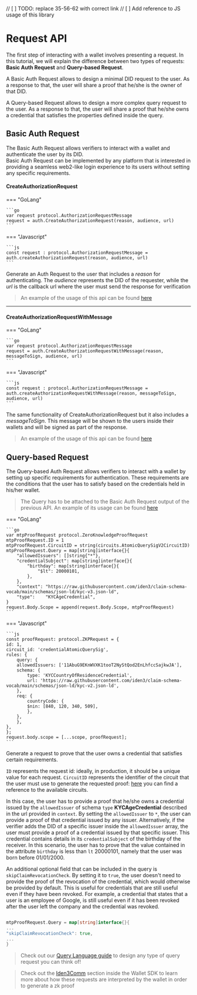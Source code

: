 // [ ] TODO: replace 35-56-62 with correct link
// [ ] Add reference to JS usage of this library

# Request API

The first step of interacting with a wallet involves presenting a request. In this tutorial, we will explain the difference between two types of requests: **Basic Auth Request** and **Query-based Request**.

A Basic Auth Request allows to design a minimal DID request to the user. As a response to that, the user will share a proof that he/she is the owner of that DID.

A Query-based Request allows to design a more complex query request to the user. As a response to that, the user will share a proof that he/she owns a credential that satisfies the properties defined inside the query.

## Basic Auth Request

The Basic Auth Request allows verifiers to interact with a wallet and authenticate the user by its DID.  
Basic Auth Request can be implemented by any platform that is interested in providing a seamless web2-like login experience to its users without setting any specific requirements.

#### CreateAuthorizationRequest

=== "GoLang"

    ```go
    var request protocol.AuthorizationRequestMessage
    request = auth.CreateAuthorizationRequest(reason, audience, url)
    ```

=== "Javascript"

    ```js
    const request : protocol.AuthorizationRequestMessage = auth.createAuthorizationRequest(reason, audience, url)
    ```


Generate an Auth Request to the user that includes a *reason* for authenticating. The *audience* represents the DID of the requester, while the *url* is the callback url where the user must send the response for verification

> An example of the usage of this api can be found <a href="https://github.com/0xPolygonID/tutorial-examples/tree/main/verifier-integration/js/index.js#L50" target="_blank">here</a>

---

#### CreateAuthorizationRequestWithMessage

=== "GoLang"

    ```go
    var request protocol.AuthorizationRequestMessage
    request = auth.CreateAuthorizationRequestWithMessage(reason, messageToSign, audience, url)
    ```

=== "Javascript"

    ```js
    const request : protocol.AuthorizationRequestMessage = auth.createAuthorizationRequestWithMessage(reason, messageToSign, audience, url)
    ```

The same functionality of CreateAuthorizationRequest but it also includes a *messageToSign*. This message will be shown to the users inside their wallets and will be signed as part of the response.

> An example of the usage of this api can be found <a href="https://github.com/0xPolygonID/tutorial-examples/tree/main/verifier-integration/js/index.js#L50" target="_blank">here</a>

## Query-based Request 

The Query-based Auth Request allows verifiers to interact with a wallet by setting up specific requirements for authentication. These requirements are the conditions that the user has to satisfy based on the credentials held in his/her wallet.

> The Query has to be attached to the Basic Auth Request output of the previous API. An example of its usage can be found <a href="https://github.com/0xPolygonID/tutorial-examples/tree/main/verifier-integration/js/index.js#L50" target="_blank">here</a>

=== "GoLang"

    ```go
	var mtpProofRequest protocol.ZeroKnowledgeProofRequest
	mtpProofRequest.ID = 1
	mtpProofRequest.CircuitID = string(circuits.AtomicQuerySigV2CircuitID)
	mtpProofRequest.Query = map[string]interface{}{
		"allowedIssuers": []string{"*"},
		"credentialSubject": map[string]interface{}{
			"birthday": map[string]interface{}{
				"$lt": 20000101,
			},
		},
		"context": "https://raw.githubusercontent.com/iden3/claim-schema-vocab/main/schemas/json-ld/kyc-v3.json-ld",
		"type":    "KYCAgeCredential",
	}
	request.Body.Scope = append(request.Body.Scope, mtpProofRequest)
    ```

=== "Javascript"

    ```js
    const proofRequest: protocol.ZKPRequest = {
    id: 1,
    circuit_id: 'credentialAtomicQuerySig',
    rules: {
        query: {
        allowedIssuers: ['11AbuG9EKnWVXK1tooT2NyStQod2EnLhfccSajkwJA'],
        schema: {
            type: 'KYCCountryOfResidenceCredential',
            url: 'https://raw.githubusercontent.com/iden3/claim-schema-vocab/main/schemas/json-ld/kyc-v2.json-ld',
        },
        req: {
            countryCode: {
            $nin: [840, 120, 340, 509],
            },
        },
        },
    },
    };
    request.body.scope = [...scope, proofRequest];
    ```

Generate a request to prove that the user owns a credential that satisfies certain requirements. 

`ID` represents the request id: ideally, in production, it should be a unique value for each request. `CircuitID` represents the identifier of the circuit that the user must use to generate the requested proof: [here](https://github.com/iden3/go-circuits/blob/39e45740df5eba9c70acfb1d89cc72f3285aadf8/circuits.go#L13) you can find a reference to the available circuits. 

In this case, the user has to provide a proof that he/she owns a credential issued by the `allowedIssuer` of schema `type` **KYCAgeCredential** described in the url provided in `context`. By setting the `allowedIssuer` to `*`, the user can provide a proof of that credential issued by any issuer. Alternatively, if the verifier adds the DID of a specific issuer inside the `allowedIssuer` array, the user must provide a proof of a credential issued by that specific issuer.
This credential contains details in its `credentialSubject` of the birthday of the receiver. In this scenario, the user has to prove that the value contained in the attribute `birthday` is less than `lt` 20000101, namely that the user was born before 01/01/2000.

An additional optional field that can be included in the query is `skipClaimRevocationCheck`. By setting it to `true`, the user doesn't need to provide the proof of the revocation of the credential, which would otherwise be provided by default. 
This is useful for credentials that are still useful even if they have been revoked. For example, a credential that states that a user is an employee of Google, is still useful even if it has been revoked after the user left the company and the credential was revoked.

```go

mtpProofRequest.Query = map[string]interface{}{
...
"skipClaimRevocationCheck": true,
...
}

```

> Check out our [Query Language guide](./zk-query-language.md) to design any type of query request you can think of!

> Check out the [Iden3Comm](../../wallet/wallet-sdk/polygonid-sdk/iden3comm/overview.md) section inside the Wallet SDK to learn more about how these requests are interpreted by the wallet in order to generate a zk proof

